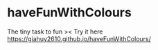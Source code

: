 # haveFunWithColours
The tiny task to fun >&lt;
Try it here https://giahuy2610.github.io/haveFunWithColours/

